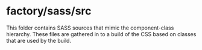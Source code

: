 # factory/sass/src

This folder contains SASS sources that mimic the component-class hierarchy. These files
are gathered in to a build of the CSS based on classes that are used by the build.
